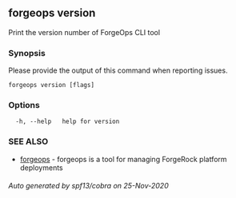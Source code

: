 ## forgeops version

Print the version number of ForgeOps CLI tool

### Synopsis

Please provide the output of this command when reporting issues.

```
forgeops version [flags]
```

### Options

```
  -h, --help   help for version
```

### SEE ALSO

* [forgeops](forgeops.md)	 - forgeops is a tool for managing ForgeRock platform deployments

###### Auto generated by spf13/cobra on 25-Nov-2020
